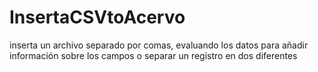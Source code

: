 # InsertaCSVtoAcervo
inserta un archivo separado por comas, evaluando los datos para añadir información sobre los campos o separar un registro en dos diferentes
